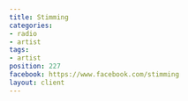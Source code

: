 ```yaml
---
title: Stimming
categories:
- radio
- artist
tags:
- artist
position: 227
facebook: https://www.facebook.com/stimming
layout: client
---
```


